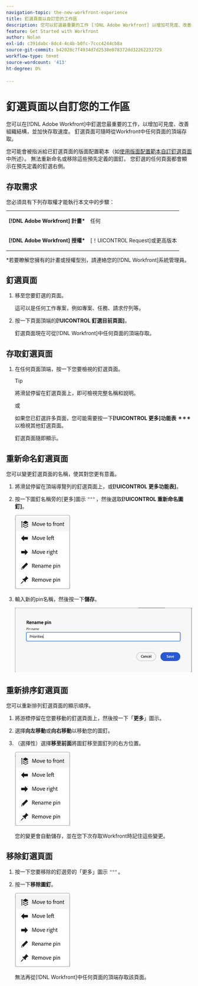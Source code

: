 ```yaml
---
navigation-topic: the-new-workfront-experience
title: 釘選頁面以自訂您的工作區
description: 您可以釘選最重要的工作 [!DNL Adobe Workfront] 以增加可見度、改善組織並加快存取速度。 釘選頁面可隨時從Workfront中任何頁面的頂端存取。
feature: Get Started with Workfront
author: Nolan
exl-id: c391dabc-8dc4-4c4b-b0fc-7ccc4244cb8a
source-git-commit: b42028c7f4934d7d2538e078372dd32262232729
workflow-type: tm+mt
source-wordcount: '413'
ht-degree: 0%

---
```


# 釘選頁面以自訂您的工作區

您可以在[!DNL Adobe Workfront]中釘選您最重要的工作，以增加可見度、改善組織結構，並加快存取速度。 釘選頁面可隨時從Workfront中任何頁面的頂端存取。

您可能會被指派給已釘選頁面的版面配置範本（如[使用版面配置範本自訂釘選頁面](../../administration-and-setup/customize-workfront/use-layout-templates/customize-pinned-pages.md)中所述）。 無法重新命名或移除這些預先定義的圖釘。 您釘選的任何頁面都會顯示在預先定義的釘選右側。

## 存取需求

您必須具有下列存取權才能執行本文中的步驟：

<table style="table-layout:auto"> 
 <col> 
 </col> 
 <col> 
 </col> 
 <tbody> 
  <tr> 
   <td role="rowheader"><strong>[!DNL Adobe Workfront] 計畫*</strong></td> 
   <td> <p>任何</p> </td> 
  </tr> 
  <tr> 
   <td role="rowheader"><strong>[!DNL Adobe Workfront] 授權*</strong></td> 
   <td> <p>[！UICONTROL Request]或更高版本</p> </td> 
  </tr> 
 </tbody> 
</table>

&#42;若要瞭解您擁有的計畫或授權型別，請連絡您的[!DNL Workfront]系統管理員。

## 釘選頁面

1. 移至您要釘選的頁面。

   這可以是任何工作專案，例如專案、任務、請求佇列等。

1. 按一下頁面頂端的&#x200B;**[!UICONTROL 釘選目前頁面]**。

   釘選頁面現在可從[!DNL Workfront]中任何頁面的頂端存取。

## 存取釘選頁面

1. 在任何頁面頂端，按一下您要檢視的釘選頁面。

   >[!TIP]
   >
   >將滑鼠停留在釘選頁面上，即可檢視完整名稱和說明。

   或

   如果您已釘選許多頁面，您可能需要按一下&#x200B;**[!UICONTROL 更多]功能表** ![](assets/more-icon-spectrum.png)以檢視其他釘選頁面。

   釘選頁面隨即顯示。

## 重新命名釘選頁面

您可以變更釘選頁面的名稱，使其對您更有意義。

1. 將滑鼠停留在頂端導覽列的釘選頁面上，或&#x200B;**[!UICONTROL 更多功能表]**。
1. 按一下圖釘名稱旁的[更多]圖示![](assets/more-icon.png)，然後選取&#x200B;**[!UICONTROL 重新命名圖釘]**。

   ![重新命名圖釘](assets/pin-menu.png)

1. 輸入新的pin名稱，然後按一下&#x200B;**儲存**。

   ![按一下核取記號以重新命名圖釘](assets/new-pin-name.png)


## 重新排序釘選頁面

您可以重新排列釘選頁面的顯示順序。

1. 將游標停留在您要移動的釘選頁面上，然後按一下「**更多**」圖示。
1. 選擇&#x200B;**向左移動**&#x200B;或&#x200B;**向右移動**&#x200B;以移動您的圖釘。
1. （選擇性）選擇&#x200B;**移至前面**&#x200B;將圖釘移至圖釘列的右方位置。

   ![移動圖釘](assets/pin-menu.png)

   您的變更會自動儲存，並在您下次存取Workfront時記住這些變更。

## 移除釘選頁面

1. 按一下您要移除的釘選旁的「更多」圖示![](assets/more-icon.png)。
1. 按一下&#x200B;**移除圖釘**。

   ![移除圖釘](assets/pin-menu.png)

   無法再從[!DNL Workfront]中任何頁面的頂端存取該頁面。
